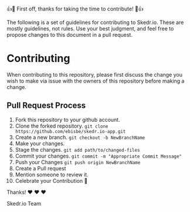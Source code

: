 :+1::tada: First off, thanks for taking the time to contribute! :tada::+1:

The following is a set of guidelines for contributing to Skedr.io. 
These are mostly guidelines, not rules. Use your best judgment, and feel free to propose changes to this document in a pull request.

# Contributing

When contributing to this repository, please first discuss the change you wish to make via issue with the owners of this 
repository before making a change. 

## Pull Request Process

1) Fork this repository to your github account.
2) Clone the forked repository. 
    ``git clone https://github.com/ebisbe/skedr.io-app.git``
3) Create a new branch.
    ``git checkout -b NewBranchName``
4) Make your changes.
5) Stage the changes.
    ``git add path/to/changed-files``
6) Commit your changes.
    ``git commit -m "Appropriate Commit Message"``
7) Push your Changes
    ``git push origin NewBranchName``
8) Create a Pull request
9) Mention someone to review it.
10) Celebrate your Contribution :rocket:


Thanks! :heart: :heart: :heart:

Skedr.io Team
